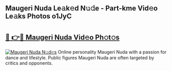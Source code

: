 ## Maugeri Nuda Le𝚊k𝚎d N𝚞𝚍e - Part-kme Vid𝚎o Le𝚊ks Photos o1JyC

# <h2><a href="http://fbdrzum.evod.top/?m=Maugeri+Nuda">🔗 👉🔴 Maugeri Nuda Vid𝚎o Ph𝚘t𝚘s</a></h2>

[![Maugeri Nuda N𝚞d𝚎s](https://i.imgur.com/8V9OHl7.gif)](http://fbdrzum.evod.top/?m=Maugeri+Nuda)
Online personality Maugeri Nuda with a passion for dance and lifestyle. Public figures Maugeri Nuda are often targeted by critics and opponents. 
